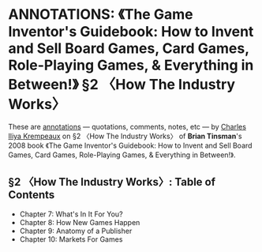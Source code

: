 # ANNOTATIONS: 《The Game Inventor's Guidebook: How to Invent and Sell Board Games, Card Games, Role-Playing Games, & Everything in Between!》 §2 〈How The Industry Works〉

These are [annotations](../) — quotations, comments, notes, etc  — by [Charles Iliya Krempeaux](http://changelog.ca/) on  §2 〈How The Industry Works〉 of **Brian Tinsman**'s 2008 book 《The Game Inventor's Guidebook: How to Invent and Sell Board Games, Card Games, Role-Playing Games, & Everything in Between!》.

## §2 〈How The Industry Works〉: Table of Contents
* Chapter 7: What's In It For You?
* Chapter 8: How New Games Happen
* Chapter 9: Anatomy of a Publisher
* Chapter 10: Markets For Games
